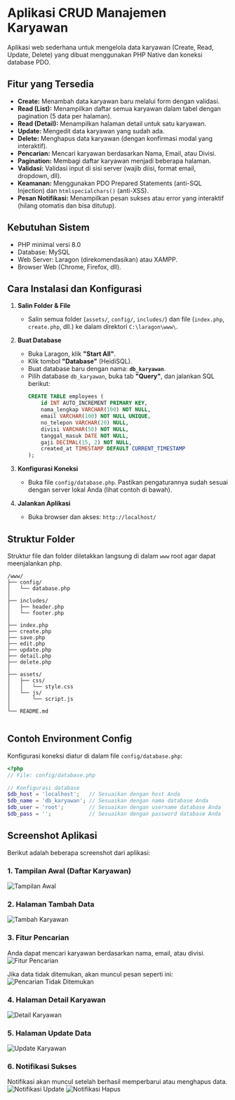 # Aplikasi CRUD Manajemen Karyawan

Aplikasi web sederhana untuk mengelola data karyawan (Create, Read, Update, Delete) yang dibuat menggunakan PHP Native dan koneksi database PDO.

## Fitur yang Tersedia

* **Create:** Menambah data karyawan baru melalui form dengan validasi.
* **Read (List):** Menampilkan daftar semua karyawan dalam tabel dengan pagination (5 data per halaman).
* **Read (Detail):** Menampilkan halaman detail untuk satu karyawan.
* **Update:** Mengedit data karyawan yang sudah ada.
* **Delete:** Menghapus data karyawan (dengan konfirmasi modal yang interaktif).
* **Pencarian:** Mencari karyawan berdasarkan Nama, Email, atau Divisi.
* **Pagination:** Membagi daftar karyawan menjadi beberapa halaman.
* **Validasi:** Validasi input di sisi server (wajib diisi, format email, dropdown, dll).
* **Keamanan:** Menggunakan PDO Prepared Statements (anti-SQL Injection) dan `htmlspecialchars()` (anti-XSS).
* **Pesan Notifikasi:** Menampilkan pesan sukses atau error yang interaktif (hilang otomatis dan bisa ditutup).

## Kebutuhan Sistem

* PHP minimal versi 8.0
* Database: MySQL
* Web Server: Laragon (direkomendasikan) atau XAMPP.
* Browser Web (Chrome, Firefox, dll).

## Cara Instalasi dan Konfigurasi

1.  **Salin Folder & File**
    * Salin semua folder (`assets/`, `config/`, `includes/`) dan file (`index.php`, `create.php`, dll.) ke dalam direktori `C:\laragon\www\`.

2.  **Buat Database**
    * Buka Laragon, klik **"Start All"**.
    * Klik tombol **"Database"** (HeidiSQL).
    * Buat database baru dengan nama: **`db_karyawan`**.
    * Pilih database `db_karyawan`, buka tab **"Query"**, dan jalankan SQL berikut:
        ```sql
        CREATE TABLE employees (
            id INT AUTO_INCREMENT PRIMARY KEY,
            nama_lengkap VARCHAR(100) NOT NULL,
            email VARCHAR(100) NOT NULL UNIQUE,
            no_telepon VARCHAR(20) NULL,
            divisi VARCHAR(50) NOT NULL,
            tanggal_masuk DATE NOT NULL,
            gaji DECIMAL(15, 2) NOT NULL,
            created_at TIMESTAMP DEFAULT CURRENT_TIMESTAMP 
        );
        ```

3.  **Konfigurasi Koneksi**
    * Buka file `config/database.php`. Pastikan pengaturannya sudah sesuai dengan server lokal Anda (lihat contoh di bawah).

4.  **Jalankan Aplikasi**
    * Buka browser dan akses: `http://localhost/`

## Struktur Folder

Struktur file dan folder diletakkan langsung di dalam `www` root agar dapat meenjalankan php.

```
/www/
├── config/
│   └── database.php
│
├── includes/
│   ├── header.php
│   └── footer.php
│
├── index.php
├── create.php
├── save.php
├── edit.php
├── update.php
├── detail.php
├── delete.php
│
├── assets/
│   ├── css/
│   │   └── style.css
│   └── js/
│       └── script.js
│
└── README.md


```
## Contoh Environment Config

Konfigurasi koneksi diatur di dalam file `config/database.php`:

```php
<?php
// File: config/database.php

// Konfigurasi database
$db_host = 'localhost';   // Sesuaikan dengan host Anda
$db_name = 'db_karyawan'; // Sesuaikan dengan nama database Anda
$db_user = 'root';        // Sesuaikan dengan username database Anda
$db_pass = '';            // Sesuaikan dengan password database Anda

```
## Screenshot Aplikasi

Berikut adalah beberapa screenshot dari aplikasi:

### 1. Tampilan Awal (Daftar Karyawan)
![Tampilan Awal](assets/images/tampilanawal.png)

### 2. Halaman Tambah Data
![Tambah Karyawan](assets/images/tambah.png)

### 3. Fitur Pencarian
Anda dapat mencari karyawan berdasarkan nama, email, atau divisi.
![Fitur Pencarian](assets/images/fiturpencariannama.png)

Jika data tidak ditemukan, akan muncul pesan seperti ini:
![Pencarian Tidak Ditemukan](assets/images/pencariantidakditemukan.png)

### 4. Halaman Detail Karyawan
![Detail Karyawan](assets/images/detailkaryawan.png)

### 5. Halaman Update Data
![Update Karyawan](assets/images/updatedata.png)

### 6. Notifikasi Sukses
Notifikasi akan muncul setelah berhasil memperbarui atau menghapus data.
![Notifikasi Update](assets/images/databerhasildiupdate.png)
![Notifikasi Hapus](assets/images/databerhasildihapus.png)